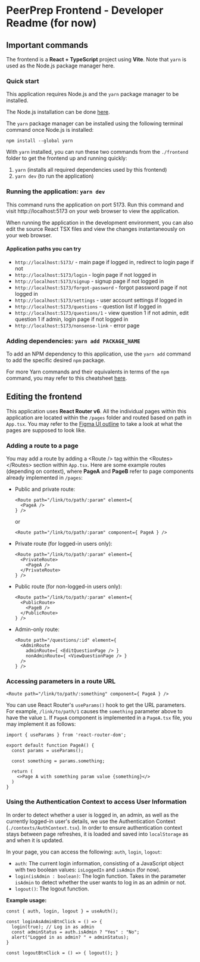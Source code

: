 # PeerPrep Frontend - Developer Readme (for now)

## Important commands

The frontend is a **React + TypeScript** project using **Vite**. Note that `yarn` is used as the Node.js package manager here.

### Quick start

This application requires Node.js and the `yarn` package manager to be installed.

The Node.js installation can be done [here](https://nodejs.org/en).

The `yarn` package manager can be installed using the following terminal command once Node.js is installed:

```
npm install --global yarn
```

With `yarn` installed, you can run these two commands from the `./frontend` folder to get the frontend up and running quickly:

1. `yarn` (installs all required dependencies used by this frontend)
2. `yarn dev` (to run the application)

### Running the application: `yarn dev`

This command runs the application on port 5173. Run this command and visit http://localhost:5173 on your web browser to view the application.

When running the application in the development environment, you can also edit the source React TSX files and view the changes instantaneously on your web browser.

#### Application paths you can try

- `http://localhost:5173/` - main page if logged in, redirect to login page if not
- `http://localhost:5173/login` - login page if not logged in
- `http://localhost:5173/signup` - signup page if not logged in
- `http://localhost:5173/forgot-password` - forgot password page if not logged in
- `http://localhost:5173/settings` - user account settings if logged in
- `http://localhost:5173/questions` - question list if logged in
- `http://localhost:5173/questions/1` - view question 1 if not admin, edit question 1 if admin, login page if not logged in
- `http://localhost:5173/nonsense-link` - error page

### Adding dependencies: `yarn add PACKAGE_NAME`

To add an NPM dependency to this application, use the `yarn add` command to add the specific desired `npm` package.

For more Yarn commands and their equivalents in terms of the `npm` command, you may refer to this cheatsheet [here](https://shift.infinite.red/npm-vs-yarn-cheat-sheet-8755b092e5cc).

## Editing the frontend

This application uses **React Router v6**. All the individual pages within this application are located within the `/pages` folder and routed based on path in `App.tsx`. You may refer to the [Figma UI outline](https://www.figma.com/design/RnzGRTLoieWlvUJoHLH6eE) to take a look at what the pages are supposed to look like.

### Adding a route to a page
You may add a route by adding a &lt;Route /&gt; tag within the &lt;Routes&gt;&lt;/Routes&gt; section within `App.tsx`. Here are some example routes (depending on context), where **PageA** and **PageB** refer to page components already implemented in `/pages`:

- Public and private route: 
  ```tsx
  <Route path="/link/to/path/:param" element={
    <PageA />
  } />
  ```

  or

  ```tsx
  <Route path="/link/to/path/:param" component={ PageA } />
  ```
- Private route (for logged-in users only):
  ```tsx
  <Route path="/link/to/path/:param" element={
    <PrivateRoute>
      <PageA />
    </PrivateRoute>
  } />
  ```
- Public route (for non-logged-in users only):
  ```tsx
  <Route path="/link/to/path/:param" element={
    <PublicRoute>
      <PageB />
    </PublicRoute>
  } />
  ```
- Admin-only route:
  ```tsx
  <Route path="/questions/:id" element={
    <AdminRoute
      adminRoute={ <EditQuestionPage /> }
      nonAdminRoute={ <ViewQuestionPage /> }
    />
  } />
  ```

### Accessing parameters in a route URL
```tsx
<Route path="/link/to/path/:something" component={ PageA } />
```

You can use React Router's `useParams()` hook to get the URL parameters. For example, `/link/to/path/1` causes the `something` parameter above to have the value `1`. If `PageA` component is implemented in a `PageA.tsx` file, you may implement it as follows:

```tsx
import { useParams } from 'react-router-dom';

export default function PageA() {
  const params = useParams();

  const something = params.something;

  return (
    <>Page A with something param value {something}</>
  )
}
```

### Using the Authentication Context to access User Information
In order to detect whether a user is logged in, an admin, as well as the currently logged-in user's details, we use the Authentication Context (`./contexts/AuthContext.tsx`). In order to ensure authentication context stays between page refreshes, it is loaded and saved into `localStorage` as and when it is updated.

In your page, you can access the following: `auth`, `login`, `logout`:
- `auth`: The current login information, consisting of a JavaScript object with two boolean values: `isLoggedIn` and `isAdmin` (for now).
- `login(isAdmin : boolean)`: The login function. Takes in the parameter `isAdmin` to detect whether the user wants to log in as an admin or not.
- `logout()`: The logout function.

**Example usage:**
```tsx
const { auth, login, logout } = useAuth();

const loginAsAdminBtnClick = () => {
  login(true); // Log in as admin
  const adminStatus = auth.isAdmin ? "Yes" : "No";
  alert("Logged in as admin? " + adminStatus);
}

const logoutBtnClick = () => { logout(); }
```